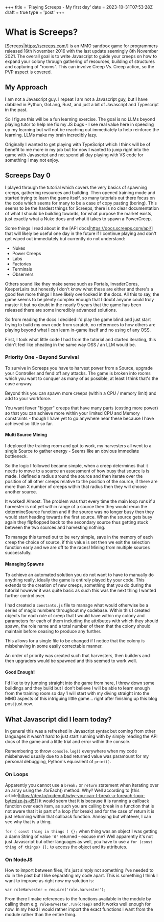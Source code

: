 +++
title = 'Playing Screeps - My first day'
date = 2023-10-31T07:53:28Z
draft = true
type = 'post'
+++

# What is Screeps?

[Screeps|https://screeps.com/] is an MMO sandbox game for programmers released 16th November 2016 with the last update seemingly 8th November 2021. The overall goal is to write Javascript to guide your creeps on how to expand your colony through gathering of resources, building of structures and capturing of "rooms". This can involve Creep Vs. Creep action, so the PVP aspect is covered.

## My Approach

I am not a Javascript guy. I repeat I am not a Javascript guy, but I have dabbled in Python, GoLang, Rust, and just a bit of Javascript and Typescript in the past.

So I figure this will be a fun learning exercise. The goal is no LLMs beyond playing tutor to help me fix my JS bugs - I see real value here in speeding up my learning but will not be reaching out immediately to help reinforce the learning. LLMs make my brain incredibly lazy.

Originally I wanted to get playing with TypeScript which I think will be of benefit to me more in my job but for now I wanted to jump right into the game with Javascript and not spend all day playing with VS code for something I may not enjoy.

## Screeps Day 0

I played through the tutorial which covers the very basics of spawning creeps, gathering resources and building. Then opened training mode and started trying to learn the game itself, so many tutorials out there focus on the code which seems for many to be a case of copy pasting (boring). This seems to be the hardest things for Screeps, there is no clear documentation of what I should be building towards, for what purpose the market exists, just exactly what a Nuke does and what it takes to spawn a PowerCreep.

Some things I read about in the [API docs|https://docs.screeps.com/api/] that will likely be useful one day in the future if I continue playing and don't get wiped out immediately but currently do not understand:

- Nukes
- Power Creeps
- Labs
- Factories
- Terminals
- Observers

Others sound like they make sense such as Portals, InvaderCores, KeeperLairs but honestly I don't know what these are either and there's a good few more things I have likely overlooked in the docs. All this to say, the game seems to be plenty complex enough that I doubt anyone could truly master it but no doubt in the nearly 9 years that the game has been released there are some incredibly advanced solutions.

So from reading the docs I decided I'd play the game blind and just start trying to build my own code from scratch, no references to how others are playing beyond what I can learn in-game itself and no using of any OSS.

First, I took what little code I had from the tutorial and started iterating, this didn't feel like cheating in the same way OSS / an LLM would be.

### Priority One - Beyond Survival

To survive in Screeps you have to harvest power from a Source, upgrade your Controller and fend off any attacks. The game is broken into rooms which you want to conquer as many of as possible, at least I think that's the case anyway.

Beyond this you can spawn more creeps (within a CPU / memory limit) and add to your workforce.

You want fewer "bigger" creeps that have many parts (costing more power) so that you can achieve more within your limited CPU and Memory constraints - though I have yet to go anywhere near these because I have achieved so little so far.

#### Multi Source Mining

I deployed the training room and got to work, my harvesters all went to a single Source to gather energy - Seems like an obvious immediate bottleneck.

So the logic I followed became simple, when a creep determines that it needs to move to a source an assessment of how busy that source is is made. I defined a radius around the source and then iterate over the position of all other creeps relative to the position of the source, if there are more than X number of creeps within that radius then they will choose another source.

It worked! Almost. The problem was that every time the main loop runs if a harvester is not yet within range of a source then they would rerun the determineSource function and if the source was no longer busy then they would start heading towards the first source. When the source gets busy again they flipflopped back to the secondary source thus getting stuck between the two sources and harvesting nothing.

To manage this turned out to be very simple, save in the memory of each creep the choice of source, if this value is set then we exit the selection function early and we are off to the races! Mining from multiple sources successfully.

#### Managing Spawns

To achieve an automated solution you do not want to have to manually do anything really, ideally the game is entirely played by your code. This extends to the creation of new creeps, something that you do during the tutorial however it was quite basic as such this was the next thing I wanted further control over.

I had created a `constants.js` file to manage what would otherwise be a series of magic numbers throughout my codebase. Within this I created objects for each role of creep that I would have within my colony and parameters for each of them including the attributes with which they should spawn, the role name and a total number of them that the colony should maintain before ceasing to produce any further.

This allows for a single file to be changed if I notice that the colony is misbehaving in some easily correctable manner.

An order of priority was created such that harvesters, then builders and then upgraders would be spawned and this seemed to work well.

#### Good Enough!

I'd like to try jumping straight into the game from here, I threw down some buildings and they build but I don't believe I will be able to learn enough from the training room so day 1 will start with my diving straight into the MMO aspects of this intriguing little game... right after finishing up this blog post just now.

## What Javascript did I learn today?

In general this was a refreshed in Javascript syntax but coming from other languages it wasn't hard to just start running with by simply reading the API docs of the game and a little trial and error within the console.

Remembering to throw `console.log()` everywhere when my code misbehaved usually due to a bad returned value was paramount for my personal debugging, Python's equivalent of `print()`.

### On Loops

Apparently you cannot use a `break;` or `return` statement when iterating over an array using the .forEach() method. Why? Well according to [this article|https://dev.to/codenutt/why-you-can-t-break-a-foreach-loop-bytesize-js-d51] it would seem that it is because it is running a callback function over each item, as such you are calling break in a function that is not aware that it is part of a loop (for break) and for the case of return it is just returning within that callback function. Annoying but whatever, I can see why that is a thing.

`for ( const thing in things ) {};` when thing was an object I was getting a damn String of value `'0'` returned - excuse me? Well apparently it's not just Javascript but other languages as well, you have to use a `for (const thing of things) {};` to access the object and its attributes.

### On NodeJS

How to import between files, it's just simply not something I've needed to do in the past but I like separating my code apart. This is something I think I want to improve as right now my solution is:

`var roleHarvester = require('role.harvester');`

From there I make references to the functions available in the module by calling them e.g. `roleHarvester.run(creep)` and it works well enough for now. In my head I would rather import the exact functions I want from the module rather than the entire thing.
